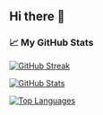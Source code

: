 ## Hi there 👋



### 📈 My GitHub Stats

[![GitHub Streak](https://github-readme-streak-stats.herokuapp.com?user=cyril2007&theme=dark&hide_border=false)](https://github.com/cyril2007)


[![GitHub Stats](https://github-readme-stats.vercel.app/api?username=cyril2007&show_icons=true&theme=dark&hide_border=false)](https://github.com/cyril2007)


[![Top Languages](https://github-readme-stats.vercel.app/api/top-langs/?username=cyril2007&layout=compact&theme=dark&hide_border=false)](https://github.com/cyril2007)


<!--
**cyril2007/cyril2007** is a ✨ _special_ ✨ repository because its `README.md` (this file) appears on your GitHub profile.

Here are some ideas to get you started:

- 🔭 I’m currently working on ...
- 🌱 I’m currently learning ...
- 👯 I’m looking to collaborate on ...
- 🤔 I’m looking for help with ...
- 💬 Ask me about ...
- 📫 How to reach me: ...
- 😄 Pronouns: ...
- ⚡ Fun fact: ...
-->
